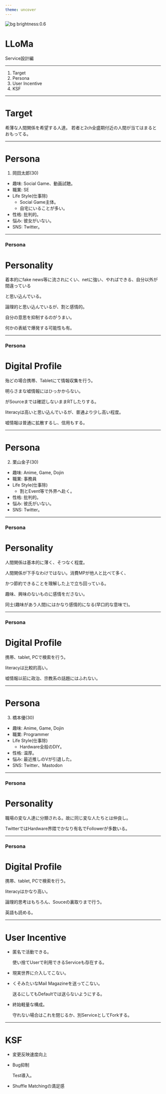 ```yaml
---
theme: uncover
---
```


<!--
_color: white
-->

![bg brightness:0.6](lion_pair.jpg)

# LLoMa

Service設計編

---

1. Target
2. Persona
3. User Incentive
4. KSF

---

# Target

希薄な人間関係を希望する人達。
若者と2ch全盛期付近の人間が当てはまるとおもってる。

---

# Persona

1. 岡田太郎(30)
* 趣味: Social Game、動画試聴。
* 職業: SE
* Life Style(仕事除)
  * Social Game主体。
  * 自宅にいることが多い。
* 性格: 批判的。
* 悩み: 彼女がいない。
* SNS: Twitter。

---

### Persona

# Personality

着本的にfake news等に流されにくい、netに強い、やればできる、自分以外が間違っている

と思い込んでいる。

論理的と思い込んでいるが、割と感情的。

自分の意思を抑制するのがうまい。

何かの表紙で爆発する可能性も有。

---

### Persona

# Digital Profile

殆どの場合携帯、Tabletにて情報収集を行う。

明らさまな嘘情報にはひっかからない。

がSourceまでは確認しないままRTしたりする。

literacyは高いと思い込んでいるが、普通より少し高い程度。

嘘情報は普通に拡散するし、信用もする。

---

# Persona

2. 栗山金子(30)
* 趣味: Anime, Game, Dojin
* 職業: 事務員
* Life Style(仕事除)
  * 割とEvent等で外界へ赴く。
* 性格: 批判的。
* 悩み: 彼氏がいない。
* SNS: Twitter。

---

### Persona

# Personality

人間関係は基本的に薄く、そつなく程度。

人間関係が下手なわけではない。消費MPが他人と比べて多く、

かつ節約できることを理解した上で立ち回っている。

趣味、興味のないものに感情をださない。

同士(趣味があう人間)にはかなり感情的になる(早口的な意味で)。

---

### Persona

# Digital Profile

携帯、tablet, PCで検索を行う。

literacyは比較的高い。

嘘情報以前に政治、宗教系の話題にはふれない。

---

# Persona

3. 橋本優(30)
* 趣味: Anime, Game, Dojin
* 職業: Programmer
* Life Style(仕事除)
  * Hardware全般のDIY。
* 性格: 温厚。
* 悩み: 最近推しのVが引退した。
* SNS: Twitter、Mastodon

---

### Persona

# Personality

職場の変な人達に分類される。故に同じ変な人たちとは仲良し。

TwitterではHardware界隈でかなり有名でFollowerが多数いる。

---

### Persona

# Digital Profile

携帯、tablet, PCで検索を行う。

literacyはかなり高い。

論理的思考はもちろん、Souceの裏取りまで行う。

英語も読める。

---

# User Incentive

* 匿名で活動できる。

	使い捨てUserで利用できるServiceも存在する。

* 現実世界に介入してこない。

* くそみたいなMail Magazineを送ってこない。

	送るにしてもDefaultでは送らないようにする。

* 終始軽量な構成。

	守れない場合はこれを閉じるか、別ServiceとしてForkする。

---

# KSF

* 変更反映速度向上

* Bug抑制

	Test導入。

* Shuffle Matchingの満足感
